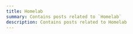 ```yaml
---
title: Homelab
summary: Contains posts related to `Homelab`
description: Contains posts related to Homelab
---
```

